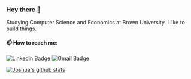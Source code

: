 ### Hey there 👋

Studying Computer Science and Economics at Brown University. I like to build things.

#### 📫 How to reach me:
[![Linkedin Badge](https://img.shields.io/badge/-Joshua-blue?style=flat-square&logo=Linkedin&logoColor=white&link=https://www.linkedin.com/in/joshuatan313/)](https://www.linkedin.com/in/tjoshua/)
[![Gmail Badge](https://img.shields.io/badge/-joshua__tan@brown.edu-c14438?style=flat-square&logo=Gmail&logoColor=white&link=mailto:joshua_tan@brown.edu)](mailto:joshua_tan@brown.edu)



[![Joshua's github stats](https://github-readme-stats.vercel.app/api?username=tanjoshua)](https://github.com/anuraghazra/github-readme-stats)

<!--
**tanjoshua/tanjoshua** is a ✨ _special_ ✨ repository because its `README.md` (this file) appears on your GitHub profile.

Here are some ideas to get you started:

- 🔭 I’m currently working on ...
- 🌱 I’m currently learning ...
- 👯 I’m looking to collaborate on ...
- 🤔 I’m looking for help with ...
- 💬 Ask me about ...
- 📫 How to reach me: ...
- 😄 Pronouns: ...
- ⚡ Fun fact: ...
-->
